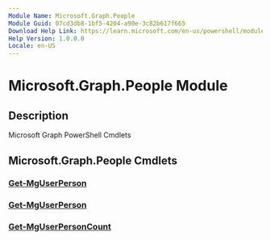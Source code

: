 ```yaml
---
Module Name: Microsoft.Graph.People
Module Guid: 07cd3db8-1bf5-4204-a90e-3c82b617f665
Download Help Link: https://learn.microsoft.com/en-us/powershell/module/microsoft.graph.people/?view=graph-powershell-1.0
Help Version: 1.0.0.0
Locale: en-US
---
```


# Microsoft.Graph.People Module
## Description
Microsoft Graph PowerShell Cmdlets

## Microsoft.Graph.People Cmdlets
### [Get-MgUserPerson](Get-MgUserPerson.md)

### [Get-MgUserPerson](Get-MgUserPerson.md)

### [Get-MgUserPersonCount](Get-MgUserPersonCount.md)

